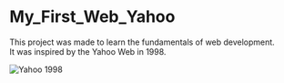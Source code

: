 <h1> My_First_Web_Yahoo </h1> 

<p>
  This project was made to learn the fundamentals of web development. <br>
  It was inspired by the Yahoo Web in 1998.
</p>

<img src=https://github.com/YahirRivera04/Mi_first_web_Yahoo/assets/95262988/2eda6c62-57d7-4412-b59b-56f814ed2797, alt = "Yahoo 1998">
